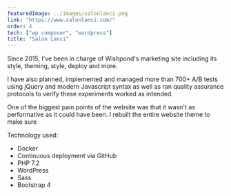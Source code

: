 ```yaml
---
featuredImage: ../images/salonlanci.png
link: "https://www.salonlanci.com/"
order: 4
tech: ["wp composer", "wordpress"]
title: "Salon Lanci"
---
```


Since 2015, I've been in charge of Wishpond's marketing site including its style, theming, style, deploy and more.

I have also planned, implemented and managed more than 700+ A/B tests using jQuery and modern Javascript syntax as well as ran quality assurance protocols to verify these experiments worked as intended.

One of the biggest pain points of the website was that it wasn't as performative as it could have been. I rebuilt the entire website theme to make sure

Technology used:

- Docker
- Continuous deployment via GitHub
- PHP 7.2
- WordPress
- Sass
- Bootstrap 4
